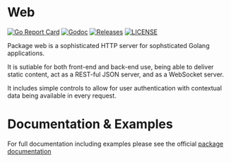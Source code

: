 # Web

[![Go Report Card](https://goreportcard.com/badge/github.com/ecnepsnai/web?style=flat-square)](https://goreportcard.com/report/github.com/ecnepsnai/web)
[![Godoc](http://img.shields.io/badge/go-documentation-blue.svg?style=flat-square)](https://pkg.go.dev/github.com/ecnepsnai/web)
[![Releases](https://img.shields.io/github/release/ecnepsnai/web/all.svg?style=flat-square)](https://github.com/ecnepsnai/web/releases)
[![LICENSE](https://img.shields.io/github/license/ecnepsnai/web.svg?style=flat-square)](https://github.com/ecnepsnai/web/blob/master/LICENSE)

Package web is a sophisticated HTTP server for sophsticated Golang applications.

It is sutiable for both front-end and back-end use, being able to deliver static content, act as a REST-ful JSON server,
and as a WebSocket server.

It includes simple controls to allow for user authentication with contextual data being available in every request.

# Documentation & Examples

For full documentation including examples please see the official [package documentation](https://pkg.go.dev/github.com/ecnepsnai/web)